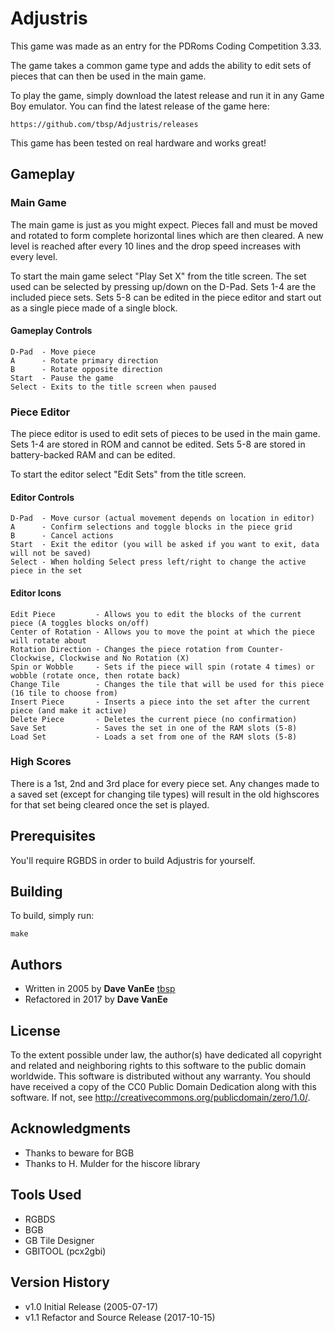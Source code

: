 # Adjustris

This game was made as an entry for the PDRoms Coding Competition 3.33.

The game takes a common game type and adds the ability to edit sets of pieces that can then be used in the main game.

To play the game, simply download the latest release and run it in any Game Boy emulator. You can find the latest release of the game here:

    https://github.com/tbsp/Adjustris/releases
    
This game has been tested on real hardware and works great!

## Gameplay

### Main Game

The main game is just as you might expect.  Pieces fall and must be moved and rotated to form complete horizontal lines which are then cleared.  A new level is reached after every 10 lines and the drop speed increases with every level.

To start the main game select "Play Set X" from the title screen.  The set used can be selected by pressing up/down on the D-Pad.  Sets 1-4 are the included piece sets.  Sets 5-8 can be edited in the piece editor and start out as a single piece made of a single block.

#### Gameplay Controls

```
D-Pad  - Move piece
A      - Rotate primary direction
B      - Rotate opposite direction
Start  - Pause the game
Select - Exits to the title screen when paused
```

### Piece Editor

The piece editor is used to edit sets of pieces to be used in the main game.  Sets 1-4 are stored in ROM and cannot be edited.  Sets 5-8 are stored in battery-backed RAM and can be edited.

To start the editor select "Edit Sets" from the title screen.

#### Editor Controls

```
D-Pad  - Move cursor (actual movement depends on location in editor)
A      - Confirm selections and toggle blocks in the piece grid
B      - Cancel actions
Start  - Exit the editor (you will be asked if you want to exit, data will not be saved)
Select - When holding Select press left/right to change the active piece in the set
```

#### Editor Icons

```
Edit Piece         - Allows you to edit the blocks of the current piece (A toggles blocks on/off)
Center of Rotation - Allows you to move the point at which the piece will rotate about
Rotation Direction - Changes the piece rotation from Counter-Clockwise, Clockwise and No Rotation (X)
Spin or Wobble     - Sets if the piece will spin (rotate 4 times) or wobble (rotate once, then rotate back)
Change Tile        - Changes the tile that will be used for this piece (16 tile to choose from)
Insert Piece       - Inserts a piece into the set after the current piece (and make it active)
Delete Piece       - Deletes the current piece (no confirmation)
Save Set           - Saves the set in one of the RAM slots (5-8)
Load Set           - Loads a set from one of the RAM slots (5-8)
```

### High Scores

There is a 1st, 2nd and 3rd place for every piece set.  Any changes made to a saved set (except for changing tile types) will result in the old highscores for that set being cleared once the set is played.


## Prerequisites

You'll require RGBDS in order to build Adjustris for yourself.

## Building

To build, simply run:

```
make
```

## Authors 

* Written in 2005 by **Dave VanEe** [tbsp](https://github.com/tbsp)
* Refactored in 2017 by **Dave VanEe**

## License

To the extent possible under law, the author(s) have dedicated all copyright and related and neighboring rights to this software to the public domain worldwide. This software is distributed without any warranty.
You should have received a copy of the CC0 Public Domain Dedication along with this software. If not, see <http://creativecommons.org/publicdomain/zero/1.0/>.

## Acknowledgments

* Thanks to beware for BGB
* Thanks to H. Mulder for the hiscore library

## Tools Used

* RGBDS
* BGB
* GB Tile Designer
* GBITOOL (pcx2gbi)

## Version History

* v1.0 Initial Release (2005-07-17)
* v1.1 Refactor and Source Release (2017-10-15)
